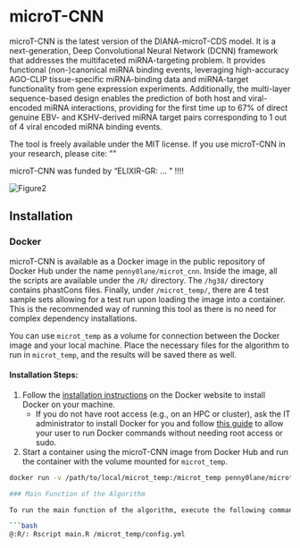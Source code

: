 # microT-CNN
microT-CNN is the latest version of the DIANA-microT-CDS model. It is a next-generation, Deep Convolutional Neural Network (DCNN) framework that addresses the multifaceted miRNA-targeting problem. It provides functional (non-)canonical miRNA binding events, leveraging high-accuracy AGO-CLIP tissue-specific miRNA-binding data and miRNA-target functionality from gene expression experiments. Additionally, the multi-layer sequence-based design enables the prediction of both host and viral-encoded miRNA interactions, providing for the first time up to 67%  of direct genuine EBV- and KSHV-derived miRNA target pairs corresponding to 1 out of 4 viral encoded miRNA binding events.

The tool is freely available under the MIT license. If you use microT-CNN in your research, please cite:
""

microT-CNN was funded by “ELIXIR-GR: ... " !!!!

![Figure2](https://github.com/zacharopoulou/microT-CNN/assets/44471936/a863ba3f-2d1c-49c4-8534-da6edbd8913f)

## Installation

### Docker

microT-CNN is available as a Docker image in the public repository of Docker Hub under the name `penny0lane/microt_cnn`. Inside the image, all the scripts are available under the `/R/` directory. The `/hg38/` directory contains phastCons files. Finally, under `/microt_temp/`, there are 4 test sample sets allowing for a test run upon loading the image into a container. This is the recommended way of running this tool as there is no need for complex dependency installations.

You can use `microt_temp` as a volume for connection between the Docker image and your local machine. Place the necessary files for the algorithm to run in `microt_temp`, and the results will be saved there as well.

#### Installation Steps:

1. Follow the [installation instructions](https://docs.docker.com/get-docker/) on the Docker website to install Docker on your machine.
   - If you do not have root access (e.g., on an HPC or cluster), ask the IT administrator to install Docker for you and follow [this guide](https://docs.docker.com/engine/install/linux-postinstall/#manage-docker-as-a-non-root-user) to allow your user to run Docker commands without needing root access or sudo.
2. Start a container using the microT-CNN image from Docker Hub and run the container with the volume mounted for `microt_temp`.
```bash
docker run -v /path/to/local/microt_temp:/microt_temp penny0lane/microt_cnn

### Main Function of the Algorithm

To run the main function of the algorithm, execute the following command inside the Docker container:

```bash
@:R/: Rscript main.R /microt_temp/config.yml



